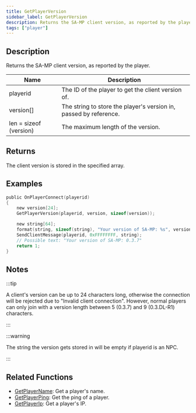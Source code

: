 ```yaml
---
title: GetPlayerVersion
sidebar_label: GetPlayerVersion
description: Returns the SA-MP client version, as reported by the player.
tags: ["player"]
---
```


## Description

Returns the SA-MP client version, as reported by the player.

| Name                   | Description                                                       |
| ---------------------- | ----------------------------------------------------------------- |
| playerid               | The ID of the player to get the client version of.                |
| version[]              | The string to store the player's version in, passed by reference. |
| len = sizeof (version) | The maximum length of the version.                                |

## Returns

The client version is stored in the specified array.

## Examples

```c
public OnPlayerConnect(playerid)
{
    new version[24];
    GetPlayerVersion(playerid, version, sizeof(version));

    new string[64];
    format(string, sizeof(string), "Your version of SA-MP: %s", version);
    SendClientMessage(playerid, 0xFFFFFFFF, string);
    // Possible text: "Your version of SA-MP: 0.3.7"
    return 1;
}
```

## Notes

:::tip

A client's version can be up to 24 characters long, otherwise the connection will be rejected due to "Invalid client connection". However, normal players can only join with a version length between 5 (0.3.7) and 9 (0.3.DL-R1) characters.

:::

:::warning

The string the version gets stored in will be empty if playerid is an NPC.

:::

## Related Functions

- [GetPlayerName](GetPlayerName): Get a player's name.
- [GetPlayerPing](GetPlayerPing): Get the ping of a player.
- [GetPlayerIp](GetPlayerIp): Get a player's IP.
